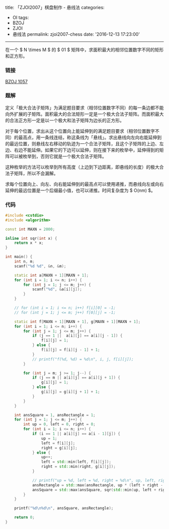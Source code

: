 title: 「ZJOI2007」棋盘制作 - 悬线法
categories:
  - OI
tags:
  - BZOJ
  - ZJOI
  - 悬线法
permalink: zjoi2007-chess
date: '2016-12-13 17:23:00'
---

在一个 $ N \times M $ 的 $ 01 $ 矩阵中，求面积最大的相邻位置数字不同的矩形和正方形。

<!-- more -->

### 链接

[BZOJ 1057](http://www.lydsy.com/JudgeOnline/problem.php?id=1057)

### 题解

定义「极大合法子矩阵」为满足题目要求（相邻位置数字不同）的每一条边都不能向外扩展的子矩阵。面积最大的合法矩形一定是一个极大合法子矩阵。而面积最大的合法正方形一定是以一个极大和法子矩阵为边长的正方形。

对于每个位置，求出从这个位置向上能延伸到的满足题目要求（相邻位置数字不同）的最高点，用一条线连结，称这条线为「悬线」。求出悬线向左向右能延伸到的最远位置，则悬线左右移动的轨迹为一个合法子矩阵，且这个子矩阵的上边、左边、右边不能延伸。如果它的下边可以延伸，则在接下来的枚举中，延伸得到的矩阵可以被枚举到，否则它就是一个极大合法子矩阵。

这种枚举的方法可以枚举到所有高度（上边到下边距离，即悬线的长度）的极大合法子矩阵，所以不会漏解。

求每个位置向上、向左、向右能延伸到的最高点可以使用递推，而悬线向左或向右延伸的最远位置是一个后缀最小值，也可以递推。时间复杂度为 $ O(nm) $。

### 代码

```cpp
#include <cstdio>
#include <algorithm>

const int MAXN = 2000;

inline int sqr(int x) {
    return x * x;
}

int main() {
    int n, m;
    scanf("%d %d", &n, &m);

    static int a[MAXN + 1][MAXN + 1];
    for (int i = 1; i <= n; i++) {
        for (int j = 1; j <= m; j++) {
            scanf("%d", &a[i][j]);
        }
    }

    // for (int i = 1; i <= n; i++) f[i][0] = -1;
    // for (int j = 1; j <= m; j++) f[0][j] = -1;

    static int f[MAXN + 1][MAXN + 1], g[MAXN + 1][MAXN + 1];
    for (int i = 1; i <= n; i++) {
        for (int j = 1; j <= m; j++) {
            if (j == 1 ||  a[i][j] == a[i][j - 1]) {
                f[i][j] = 1;
            } else {
                f[i][j] = f[i][j - 1] + 1;
            }
            // printf("f(%d, %d) = %d\n", i, j, f[i][j]);
        }

        for (int j = m; j >= 1; j--) {
            if (j == m || a[i][j] == a[i][j + 1]) {
                g[i][j] = 1;
            } else {
                g[i][j] = g[i][j + 1] + 1;
            }
        }
    }

    int ansSquare = 1, ansRectangle = 1;
    for (int j = 1; j <= m; j++) {
        int up = 0, left = 0, right = 0;
        for (int i = 1; i <= n; i++) {
            if (i == 1 || a[i][j] == a[i - 1][j]) {
                up = 1;
                left = f[i][j];
                right = g[i][j];
            } else {
                up++;
                left = std::min(left, f[i][j]);
                right = std::min(right, g[i][j]);
            }

            // printf("up = %d, left = %d, right = %d\n", up, left, right);
            ansRectangle = std::max(ansRectangle, up * (left + right - 1));
            ansSquare = std::max(ansSquare, sqr(std::min(up, left + right - 1)));
        }
    }

    printf("%d\n%d\n", ansSquare, ansRectangle);

    return 0;
}
```